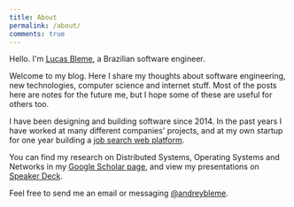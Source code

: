 ```yaml
---
title: About
permalink: /about/
comments: true
---
```


Hello. I'm [Lucas Bleme](https://www.linkedin.com/in/andreybleme/), a Brazilian software engineer.

Welcome to my blog. Here I share my thoughts about software engineering, new technologies, computer science and internet stuff. Most of the posts here are notes for the future me, but I hope some of these are useful for others too.

I have been designing and building software since 2014. In the past years I have worked at many different companies' projects, and at my own startup for one year building a [job search web platform](https://vulpi.com.br/).

You can find my research on Distributed Systems, Operating Systems and Networks in my [Google Scholar page](https://scholar.google.com/citations?user=Yt9LrFoAAAAJ), and view my presentations on [Speaker Deck](https://speakerdeck.com/).

Feel free to send me an email or messaging [@andreybleme](https://twitter.com/andreybleme).
